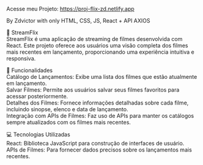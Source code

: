 Acesse meu Projeto: https://proj-flix-zd.netlify.app

By Zdvictor with only HTML, CSS, JS, React + API AXIOS


🚀 StreamFlix<br />
StreamFlix é uma aplicação de streaming de filmes desenvolvida com React. Este projeto oferece aos usuários uma visão completa dos filmes mais recentes em lançamento, proporcionando uma experiência intuitiva e responsiva.<br />

🎯 Funcionalidades<br />
Catálogo de Lançamentos: Exibe uma lista dos filmes que estão atualmente em lançamento.<br />
Salvar Filmes: Permite aos usuários salvar seus filmes favoritos para acessar posteriormente.<br />
Detalhes dos Filmes: Fornece informações detalhadas sobre cada filme, incluindo sinopse, elenco e data de lançamento.<br />
Integração com APIs de Filmes: Faz uso de APIs para manter os catálogos sempre atualizados com os filmes mais recentes.<br />

💻 Tecnologias Utilizadas<br />
React: Biblioteca JavaScript para construção de interfaces de usuário.<br />
APIs de Filmes: Para fornecer dados precisos sobre os lançamentos mais recentes.<br />

